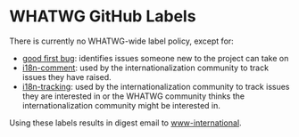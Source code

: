 # WHATWG GitHub Labels

There is currently no WHATWG-wide label policy, except for:

* [good first bug](https://github.com/search?q=org%3Awhatwg+label%3A%22good+first+bug%22+is%3Aopen): identifies issues someone new to the project can take on
* [i18n-comment](https://github.com/search?q=org%3Awhatwg+label%3Ai18n-comment+is%3Aopen): used by the internationalization community to track issues they have raised.
* [i18n-tracking](https://github.com/search?q=org%3Awhatwg+label%3Ai18n-tracking+is%3Aopen): used by the internationalization community to track issues they are interested in or the WHATWG community thinks the internationalization community might be interested in.

Using these labels results in digest email to [www-international](https://lists.w3.org/Archives/Public/www-international/).
